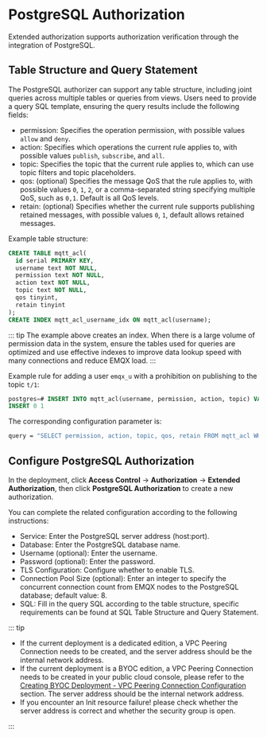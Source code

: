 # PostgreSQL Authorization

Extended authorization supports authorization verification through the integration of PostgreSQL.

## Table Structure and Query Statement

The PostgreSQL authorizer can support any table structure, including joint queries across multiple tables or queries from views. Users need to provide a query SQL template, ensuring the query results include the following fields:

- permission: Specifies the operation permission, with possible values `allow` and `deny`.
- action: Specifies which operations the current rule applies to, with possible values `publish`, `subscribe`, and `all`.
- topic: Specifies the topic that the current rule applies to, which can use topic filters and topic placeholders.
- qos: (optional) Specifies the message QoS that the rule applies to, with possible values `0`, `1`, `2`, or a comma-separated string specifying multiple QoS, such as `0,1`. Default is all QoS levels.
- retain: (optional) Specifies whether the current rule supports publishing retained messages, with possible values `0`, `1`, default allows retained messages.

Example table structure:

```sql
CREATE TABLE mqtt_acl(
  id serial PRIMARY KEY,
  username text NOT NULL,
  permission text NOT NULL,
  action text NOT NULL,
  topic text NOT NULL,
  qos tinyint,
  retain tinyint
);
CREATE INDEX mqtt_acl_username_idx ON mqtt_acl(username);
```

::: tip The example above creates an index. When there is a large volume of permission data in the system, ensure the tables used for queries are optimized and use effective indexes to improve data lookup speed with many connections and reduce EMQX load. :::

Example rule for adding a user `emqx_u` with a prohibition on publishing to the topic `t/1`:

```sql
postgres=# INSERT INTO mqtt_acl(username, permission, action, topic) VALUES ('emqx_u', 'deny', 'publish', 't/1');
INSERT 0 1
```

The corresponding configuration parameter is:

```bash
query = "SELECT permission, action, topic, qos, retain FROM mqtt_acl WHERE username = ${username}"
```

## Configure PostgreSQL Authorization

In the deployment, click **Access Control** -> **Authorization** -> **Extended Authorization**, then click **PostgreSQL Authorization** to create a new authorization.

You can complete the related configuration according to the following instructions:

- Service: Enter the PostgreSQL server address (host:port).
- Database: Enter the PostgreSQL database name.
- Username (optional): Enter the username.
- Password (optional): Enter the password.
- TLS Configuration: Configure whether to enable TLS.
- Connection Pool Size (optional): Enter an integer to specify the concurrent connection count from EMQX nodes to the PostgreSQL database; default value: 8.
- SQL: Fill in the query SQL according to the table structure, specific requirements can be found at SQL Table Structure and Query Statement.

::: tip

- If the current deployment is a dedicated edition, a VPC Peering Connection needs to be created, and the server address should be the internal network address.
- If the current deployment is a BYOC edition, a VPC Peering Connection needs to be created in your public cloud console, please refer to the [Creating BYOC Deployment - VPC Peering Connection Configuration](../create/byoc.md#vpc-peering-connection-configuration) section. The server address should be the internal network address.
- If you encounter an Init resource failure! please check whether the server address is correct and whether the security group is open. 

:::